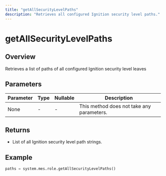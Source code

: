 ```yaml
---
title: "getAllSecurityLevelPaths"
description: "Retrieves all configured Ignition security level paths."
---
```


# getAllSecurityLevelPaths

## Overview
Retrieves a list of paths of all configured Ignition security level leaves

## Parameters
| Parameter | Type | Nullable | Description                               |
|-----------|------|----------|-------------------------------------------|
| None      | -    | -        | This method does not take any parameters. |

## Returns
- List of all Ignition security level path strings.

## Example
```python
paths = system.mes.role.getAllSecurityLevelPaths()
```

